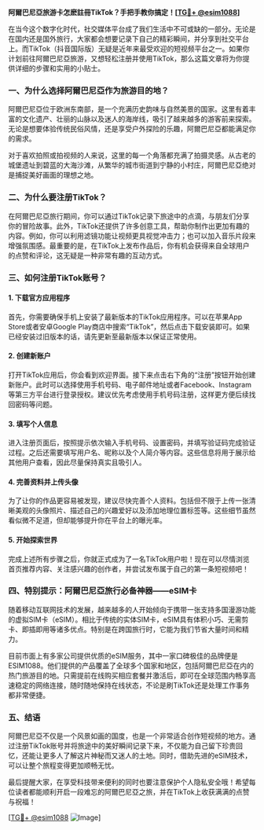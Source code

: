**阿爾巴尼亞旅游卡怎麽註冊TikTok？手把手教你搞定！[[TG💪+ @esim1088](https://t.me/s/esim1088)]**

在当今这个数字化时代，社交媒体平台成了我们生活中不可或缺的一部分。无论是在国内还是国外旅行，大家都会想要记录下自己的精彩瞬间，并分享到社交平台上。而TikTok（抖音国际版）无疑是近年来最受欢迎的短视频平台之一。如果你计划前往阿爾巴尼亞旅游，又想轻松注册并使用TikTok，那么这篇文章将为你提供详细的步骤和实用的小贴士。

### 一、为什么选择阿爾巴尼亞作为旅游目的地？

阿爾巴尼亞位于欧洲东南部，是一个充满历史韵味与自然美景的国家。这里有着丰富的文化遗产、壮丽的山脉以及迷人的海岸线，吸引了越来越多的游客前来探索。无论是想要体验传统民俗风情，还是享受户外探险的乐趣，阿爾巴尼亞都能满足你的需求。

对于喜欢拍照或拍视频的人来说，这里的每一个角落都充满了拍摄灵感。从古老的城堡遗址到碧蓝的大海沙滩，从繁华的城市街道到宁静的小村庄，阿爾巴尼亞绝对是捕捉美好画面的理想之地。

### 二、为什么要注册TikTok？

在阿爾巴尼亞旅行期间，你可以通过TikTok记录下旅途中的点滴，与朋友们分享你的冒险故事。此外，TikTok还提供了许多创意工具，帮助你制作出更加有趣的内容。例如，你可以利用滤镜功能让视频更具视觉冲击力；也可以加入音乐片段来增强氛围感。最重要的是，在TikTok上发布作品后，你有机会获得来自全球用户的点赞和评论，这无疑是一种非常有趣的互动方式。

### 三、如何注册TikTok账号？

#### 1. 下载官方应用程序

首先，你需要确保手机上安装了最新版本的TikTok应用程序。可以在苹果App Store或者安卓Google Play商店中搜索“TikTok”，然后点击下载安装即可。如果已经安装过旧版本的话，请先更新至最新版本以保证正常使用。

#### 2. 创建新账户

打开TikTok应用后，你会看到欢迎界面。接下来点击右下角的“注册”按钮开始创建新账户。此时可以选择使用手机号码、电子邮件地址或者Facebook、Instagram等第三方平台进行登录授权。建议优先考虑使用手机号码注册，这样更方便后续找回密码等问题。

#### 3. 填写个人信息

进入注册页面后，按照提示依次输入手机号码、设置密码，并填写验证码完成验证过程。之后还需要填写用户名、昵称以及个人简介等内容。这些信息将用于展示给其他用户查看，因此尽量保持真实且吸引人。

#### 4. 完善资料并上传头像

为了让你的作品更容易被发现，建议尽快完善个人资料。包括但不限于上传一张清晰美观的头像照片、描述自己的兴趣爱好以及添加地理位置标签等。这些细节虽然看似微不足道，但却能够提升你在平台上的曝光率。

#### 5. 开始探索世界

完成上述所有步骤之后，你就正式成为了一名TikTok用户啦！现在可以尽情浏览首页推荐内容、关注感兴趣的创作者，并尝试发布属于自己的第一条短视频吧！

### 四、特别提示：阿爾巴尼亞旅行必备神器——eSIM卡

随着移动互联网技术的发展，越来越多的人开始倾向于携带一张支持多国漫游功能的虚拟SIM卡（eSIM）。相比于传统的实体SIM卡，eSIM具有体积小巧、无需剪卡、即插即用等诸多优点。特别是在跨国旅行时，它能为我们节省大量时间和精力。

目前市面上有多家公司提供优质的eSIM服务，其中一家口碑极佳的品牌便是ESIM1088。他们提供的产品覆盖了全球多个国家和地区，包括阿爾巴尼亞在内的热门旅游目的地。只需提前在线购买相应套餐并激活后，即可在全球范围内畅享高速稳定的网络连接，随时随地保持在线状态，不论是刷TikTok还是处理工作事务都非常便捷。

### 五、结语

阿爾巴尼亞不仅是一个风景如画的国度，也是一个非常适合创作短视频的地方。通过注册TikTok账号并将旅途中的美好瞬间记录下来，不仅能为自己留下珍贵回忆，还能让更多人了解这片神秘而又迷人的土地。同时，借助先进的eSIM技术，可以让整个旅程变得更加顺畅无忧。

最后提醒大家，在享受科技带来便利的同时也要注意保护个人隐私安全哦！希望每位读者都能顺利开启一段难忘的阿爾巴尼亞之旅，并在TikTok上收获满满的点赞与祝福！

[[TG💪+ @esim1088](https://t.me/s/esim1088) ![Image](https://i.postimg.cc/4NQfJmqS/Snipaste-2025-05-13-00-14-12.png)]